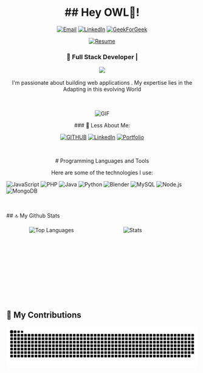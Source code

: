 <h1 align="center">## Hey OWL🦉!</h1>
<p align="center">
  <a href="mailto:harsh20create@gmail.com"><img src="https://img.shields.io/badge/Email-FFA500?style=for-the-badge&logo=gmail&logoColor=white" alt="Email" /></a>
  <a href="www.linkedin.com/in/harsh-shukla-127a03339"><img src="https://img.shields.io/badge/LinkedIn-FFFFFF?style=for-the-badge&logo=linkedin&logoColor=blue" alt="LinkedIn" /></a>
  <a href="https://www.geeksforgeeks.org/user/harxsh52/"><img src="https://img.shields.io/badge/GeeksForGeeks-06402B?style=for-the-badge&logo=GeeksForGeeks&logoColor=white" alt="GeekForGeek" /></a>
</p>
<p align="center">
<a href="https://drive.google.com/file/d/1YH3z96haXhODPMfVoJoKoi5vpq9UpaC5/view?usp=sharing"><img src="https://img.shields.io/badge/Resume-#0000FF?style=for-the-badge&logo=resume&logoColor=white" alt="Resume" /></a>
</p>
<h3 align="center">🚀 Full Stack Developer |</h3>
<p align="center">
  <img src="https://readme-typing-svg.herokuapp.com?lines=Web+Developer;Innovation+Driven;Continuous+Learner&center=true&width=500&height=50">
</p>

<p align="center">I'm passionate about building  web applications . My expertise lies in the Adapting in this evolving World</p>
<br/>

<p align="center"><img align="center" alt="GIF" src="https://i.gifer.com/J4o.gif" width="360px"/></p>
  
  
<p align="center">### 👀 Less About Me:</p>
<p align="center"><a href="https://github.com/harxsh52?tab=repositories"><img src="https://img.shields.io/badge/PROJECT-FFA500?style=for-the-badge&logo=github&logoColor=white" alt="GITHUB" /></a>
  <a href="www.linkedin.com/in/harsh-shukla-127a03339"><img src="https://img.shields.io/badge/LinkedIn-FFFFFF?style=for-the-badge&logo=linkedin&logoColor=blue" alt="LinkedIn" /></a>
  <a href="https://harxsh52.github.io/Portfolio/"><img src="https://img.shields.io/badge/PORTFOLIO-06402B?style=for-the-badge&logo=resume&logoColor=white" alt="Portfolio" /></a>
</p>
</p>

<br>


<p align="center"># Programming Languages and Tools</p>

<p align="center">Here are some of the technologies I use:</p>

![JavaScript](https://img.shields.io/badge/JavaScript-%23F7DF1E.svg?style=for-the-badge&logo=javascript&logoColor=black)
![PHP](https://img.shields.io/badge/PHP-%23777BB4.svg?style=for-the-badge&logo=php&logoColor=white)
![Java](https://img.shields.io/badge/Java-%23ED8B00.svg?style=for-the-badge&logo=java&logoColor=white)
![Python](https://img.shields.io/badge/Python-%233776AB.svg?style=for-the-badge&logo=python&logoColor=white)
![Blender](https://img.shields.io/badge/Blender-%23F5792A.svg?style=for-the-badge&logo=blender&logoColor=white)
![MySQL](https://img.shields.io/badge/MySQL-%234479A1.svg?style=for-the-badge&logo=mysql&logoColor=white)
![Node.js](https://img.shields.io/badge/Node.js-%23339933.svg?style=for-the-badge&logo=node.js&logoColor=white)
![MongoDB](https://img.shields.io/badge/MongoDB-%2347A248.svg?style=for-the-badge&logo=mongodb&logoColor=white)

<br>
<br>
## 🔝 My Github Stats
<div style="display: flex; justify-content: center; align-items: center; gap: 40px;">
  <br>
  <img src="https://github-readme-stats.vercel.app/api/top-langs/?username=harxsh52&layout=compact&theme=radical" align="left" alt="Top Languages" style="width: 43%; max-width: 350px; height: auto; margin: 20px;" />
  <img src="https://awesome-github-stats.azurewebsites.net/user-stats/harxsh52?cardType=github&theme=radical&preferLogin=false" align="right" alt="Stats" style="width: 45%; max-width: 350px; height: auto;" />
</div>
<br>
<br>
<br>
<br>
<br>
<br>
<br>
<br>
<br>

## 🐍 My Contributions
![Snake animation](https://raw.githubusercontent.com/27Shri03/27Shri03/output/snake.svg)


